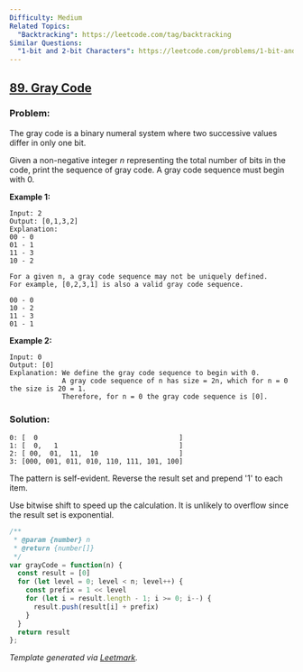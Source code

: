 ```yaml
---
Difficulty: Medium
Related Topics:
  "Backtracking": https://leetcode.com/tag/backtracking
Similar Questions:
  "1-bit and 2-bit Characters": https://leetcode.com/problems/1-bit-and-2-bit-characters
---
```


## [89. Gray Code](https://leetcode.com/problems/gray-code/description/)

### Problem:

The gray code is a binary numeral system where two successive values differ in only one bit.

Given a non-negative integer *n* representing the total number of bits in the code, print the sequence of gray code. A gray code sequence must begin with 0.

**Example 1:**

```
Input: 2
Output: [0,1,3,2]
Explanation:
00 - 0
01 - 1
11 - 3
10 - 2

For a given n, a gray code sequence may not be uniquely defined.
For example, [0,2,3,1] is also a valid gray code sequence.

00 - 0
10 - 2
11 - 3
01 - 1
```

**Example 2:**

```
Input: 0
Output: [0]
Explanation: We define the gray code sequence to begin with 0.
             A gray code sequence of n has size = 2n, which for n = 0 the size is 20 = 1.
             Therefore, for n = 0 the gray code sequence is [0].
```

### Solution:


```
0: [  0                                   ]
1: [  0,   1                              ]
2: [ 00,  01,  11,  10                    ]
3: [000, 001, 011, 010, 110, 111, 101, 100]
```

The pattern is self-evident. Reverse the result set and prepend '1' to each item.

Use bitwise shift to speed up the calculation. It is unlikely to overflow since the result set is exponential.

```javascript
/**
 * @param {number} n
 * @return {number[]}
 */
var grayCode = function(n) {
  const result = [0]
  for (let level = 0; level < n; level++) {
    const prefix = 1 << level
    for (let i = result.length - 1; i >= 0; i--) {
      result.push(result[i] + prefix)
    }
  }
  return result
};
```

*Template generated via [Leetmark](https://github.com/crimx/crx-leetmark).*

